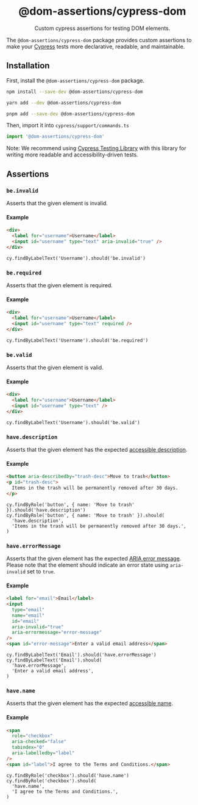 <div align="center">

<h1>@dom-assertions/cypress-dom</h1>

<p>Custom cypress assertions for testing DOM elements.</p>

</div>

The `@dom-assertions/cypress-dom` package provides custom assertions to make
your [Cypress](https://www.cypress.io/) tests more declarative, readable, and
maintainable.

## Installation

First, install the `@dom-assertions/cypress-dom` package.

```sh
npm install --save-dev @dom-assertions/cypress-dom

yarn add --dev @dom-assertions/cypress-dom

pnpm add --save-dev @dom-assertions/cypress-dom
```

Then, import it into `cypress/support/commands.ts`

```ts
import '@dom-assertions/cypress-dom'
```

Note: We recommend using
[Cypress Testing Library](https://github.com/testing-library/cypress-testing-library)
with this library for writing more readable and accessibility-driven tests.

## Assertions

### `be.invalid`

Asserts that the given element is invalid.

#### Example

```html
<div>
  <label for="username">Username</label>
  <input id="username" type="text" aria-invalid="true" />
</div>
```

```tsx
cy.findByLabelText('Username').should('be.invalid')
```

### `be.required`

Asserts that the given element is required.

#### Example

```html
<div>
  <label for="username">Username</label>
  <input id="username" type="text" required />
</div>
```

```tsx
cy.findByLabelText('Username').should('be.required')
```

### `be.valid`

Asserts that the given element is valid.

#### Example

```html
<div>
  <label for="username">Username</label>
  <input id="username" type="text" />
</div>
```

```tsx
cy.findByLabelText('Username').should('be.valid')
```

### `have.description`

Asserts that the given element has the expected
[accessible description](https://w3c.github.io/accname/).

#### Example

```html
<button aria-describedby="trash-desc">Move to trash</button>
<p id="trash-desc">
  Items in the trash will be permanently removed after 30 days.
</p>
```

```tsx
cy.findByRole('button', { name: 'Move to trash' }).should('have.description')
cy.findByRole('button', { name: 'Move to trash' }).should(
  'have.description',
  'Items in the trash will be permanently removed after 30 days.',
)
```

### `have.errorMessage`

Asserts that the given element has the expected
[ARIA error message](https://www.w3.org/TR/wai-aria/#aria-errormessage). Please
note that the element should indicate an error state using `aria-invalid` set to
`true`.

#### Example

```html
<label for="email">Email</label>
<input
  type="email"
  name="email"
  id="email"
  aria-invalid="true"
  aria-errormessage="error-message"
/>
<span id="error-message">Enter a valid email address</span>
```

```tsx
cy.findByLabelText('Email').should('have.errorMessage')
cy.findByLabelText('Email').should(
  'have.errorMessage',
  'Enter a valid email address',
)
```

### `have.name`

Asserts that the given element has the expected
[accessible name](https://w3c.github.io/accname/).

#### Example

```html
<span
  role="checkbox"
  aria-checked="false"
  tabindex="0"
  aria-labelledby="label"
/>
<span id="label">I agree to the Terms and Conditions.</span>
```

```tsx
cy.findByRole('checkbox').should('have.name')
cy.findByRole('checkbox').should(
  'have.name',
  'I agree to the Terms and Conditions.',
)
```
